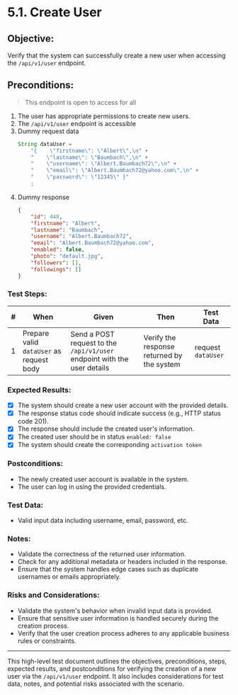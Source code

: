 # 5.1. Create User

## Objective:
Verify that the system can successfully create a new user when accessing the `/api/v1/user` endpoint.

## Preconditions:
> This endpoint is open to access for all

1. The user has appropriate permissions to create new users.
2. The `/api/v1/user` endpoint is accessible
3. Dummy request data
    ```java
    String dataUser =
        "{    \"firstname\": \"Albert\",\n" +
        "    \"lastname\": \"Baumbach\",\n" +
        "    \"username\": \"Albert.Baumbach72\",\n" +
        "    \"email\": \"Albert.Baumbach72@yahoo.com\",\n" +
        "    \"password\": \"12345\" }"
        ;
    ```
4. Dummy response
    ```json
    {
        "id": 448,
        "firstname": "Albert",
        "lastname": "Baumbach",
        "username": "Albert.Baumbach72",
        "email": "Albert.Baumbach72@yahoo.com",
        "enabled": false,
        "photo": "default.jpg",
        "followers": [],
        "followings": []
    }
    ```

### Test Steps:
| # | When | Given | Then | Test Data |
| --- | --- | --- | --- | --- |
| 1 | Prepare valid `dataUser` as request body | Send a POST request to the `/api/v1/user` endpoint with the user details | Verify the response returned by the system | request `dataUser` |

### Expected Results:
- [x] The system should create a new user account with the provided details.
- [x] The response status code should indicate success (e.g., HTTP status code 201).
- [x] The response should include the created user's information.
- [x] The created user should be in status `enabled: false`
- [x] The system should create the corresponding `activation token`

### Postconditions:
- The newly created user account is available in the system.
- The user can log in using the provided credentials.

### Test Data:
- Valid input data including username, email, password, etc.

### Notes:
- Validate the correctness of the returned user information.
- Check for any additional metadata or headers included in the response.
- Ensure that the system handles edge cases such as duplicate usernames or emails appropriately.

### Risks and Considerations:
- Validate the system's behavior when invalid input data is provided.
- Ensure that sensitive user information is handled securely during the creation process.
- Verify that the user creation process adheres to any applicable business rules or constraints.

---

This high-level test document outlines the objectives, preconditions, steps, expected results, and postconditions for verifying the creation of a new user via the `/api/v1/user` endpoint. It also includes considerations for test data, notes, and potential risks associated with the scenario.